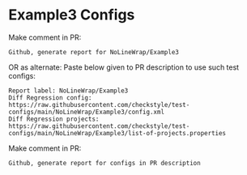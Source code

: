 # Example3 Configs
Make comment in PR:
```
Github, generate report for NoLineWrap/Example3
```
OR as alternate:
Paste below given to PR description to use such test configs:
```
Report label: NoLineWrap/Example3
Diff Regression config: https://raw.githubusercontent.com/checkstyle/test-configs/main/NoLineWrap/Example3/config.xml
Diff Regression projects: https://raw.githubusercontent.com/checkstyle/test-configs/main/NoLineWrap/Example3/list-of-projects.properties
```
Make comment in PR:
```
Github, generate report for configs in PR description
```
